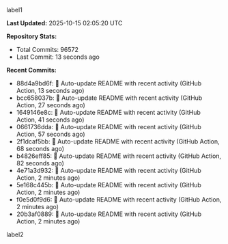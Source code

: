 
label1 
<!-- ACTIVITY_START -->
**Last Updated:** 2025-10-15 02:05:20 UTC

**Repository Stats:**
- Total Commits: 96572
- Last Commit: 13 seconds ago

**Recent Commits:**
- 88d4a9bd6f: 🤖 Auto-update README with recent activity (GitHub Action, 13 seconds ago)
- bcc658037b: 🤖 Auto-update README with recent activity (GitHub Action, 27 seconds ago)
- 1649146e8c: 🤖 Auto-update README with recent activity (GitHub Action, 41 seconds ago)
- 0661736dda: 🤖 Auto-update README with recent activity (GitHub Action, 57 seconds ago)
- 2f1dcaf5bb: 🤖 Auto-update README with recent activity (GitHub Action, 68 seconds ago)
- b4826eff85: 🤖 Auto-update README with recent activity (GitHub Action, 82 seconds ago)
- 4e71a3d932: 🤖 Auto-update README with recent activity (GitHub Action, 2 minutes ago)
- 5e168c445b: 🤖 Auto-update README with recent activity (GitHub Action, 2 minutes ago)
- f0e5d0f9d6: 🤖 Auto-update README with recent activity (GitHub Action, 2 minutes ago)
- 20b3af0889: 🤖 Auto-update README with recent activity (GitHub Action, 2 minutes ago)
<!-- ACTIVITY_END -->

label2
